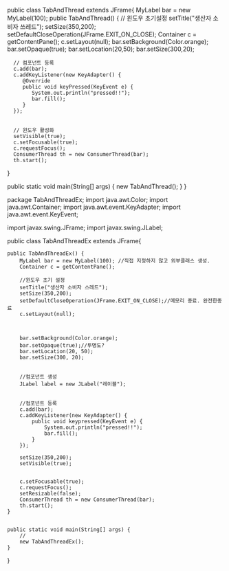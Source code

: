public class TabAndThread extends JFrame{
   MyLabel bar = new MyLabel(100);
   public TabAndThread() {
      // 윈도우 초기설정
      setTitle("생산자 소비자 쓰레드");
      setSize(350,200);
      setDefaultCloseOperation(JFrame.EXIT_ON_CLOSE);
      Container c = getContentPane();
      c.setLayout(null);
      bar.setBackground(Color.orange);
      bar.setOpaque(true);
      bar.setLocation(20,50);
      bar.setSize(300,20);
      
      // 컴포넌트 등록
      c.add(bar);
      c.addKeyListener(new KeyAdapter() {
         @Override
         public void keyPressed(KeyEvent e) {
            System.out.println("pressed!!");
            bar.fill();
         }
      });
      
      
      // 윈도우 활성화
      setVisible(true);
      c.setFocusable(true);
      c.requestFocus();
      ConsumerThread th = new ConsumerThread(bar);
      th.start();
      
   }
   
   
   
   
   
   
   public static void main(String[] args) {
      new TabAndThread();
   }
}












package TabAndThreadEx;
import java.awt.Color;
import java.awt.Container;
import java.awt.event.KeyAdapter;
import java.awt.event.KeyEvent;

import javax.swing.JFrame;
import javax.swing.JLabel;

public class TabAndThreadEx extends JFrame{
	
	public TabAndThreadEx() {
		MyLabel bar = new MyLabel(100);	//직접 지정하지 않고 외부클래스 생성.
		Container c = getContentPane();
		
		//윈도우 초기 설정
		setTitle("생산자 소비자 스레드");
		setSize(350,200);
		setDefaultCloseOperation(JFrame.EXIT_ON_CLOSE);//메모리 종료. 완전한종료
		c.setLayout(null);
		
		
		
		bar.setBackground(Color.orange);
		bar.setOpaque(true);//투명도?
		bar.setLocation(20, 50);
		bar.setSize(300, 20);
		
		
		//컴포넌트 생성
		JLabel label = new JLabel("레이블");
		
		
		//컴포넌트 등록
		c.add(bar);
		c.addKeyListener(new KeyAdapter() {
			public void keypressed(KeyEvent e) {
				System.out.println("pressed!!");
				bar.fill();
			}
		});
		
		setSize(350,200); 
		setVisible(true);
 
		
		c.setFocusable(true);
		c.requestFocus();
		setResizable(false);
		ConsumerThread th = new ConsumerThread(bar);
		th.start();
	}
	
	
	public static void main(String[] args) {
		//
		new TabAndThreadEx();
	}

}
